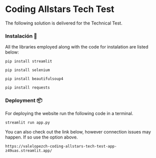 # Coding Allstars Tech Test

The following solution is delivered for the Technical Test.

### Instalación 🔧

All the libraries employed along with the code for instalation are listed below:

```
pip install streamlit
```
```
pip install selenium
```
```
pip install beautifulsoup4
```
```
pip install requests
```

### Deployment 📦

For deploying the website run the following code in a terminal.

```
streamlit run app.py
```

You can also check out the link below, however connection issues may happen. If so use the option above.

```
https://valelopezch-coding-allstars-tech-test-app-z49uas.streamlit.app/
```

 
